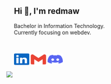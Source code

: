 <!-- Do people visit my profile? -->
[linkedin]: https://www.linkedin.com/in/janandreasrusnak/
[gmail]: mailto:janandreashorgenr@gmail.com
[twitter]: https://twitter.com/redmawzx
[discord]: https://discord.com/users/189753449670246401

## &nbsp;&nbsp;&nbsp;&nbsp;Hi 👋, I'm redmaw
<p>
  &nbsp;&nbsp;&nbsp;&nbsp;
  Bachelor in Information Technology.
  <br/>
  &nbsp;&nbsp;&nbsp;&nbsp;
  Currently focusing on webdev.
  <br/>
</p>
&nbsp;
<p align="left">
  &nbsp;&nbsp;&nbsp;&nbsp;
  <a href="https://www.linkedin.com/in/janandreasrusnak/" target="_blank"><img align="center" src="assets/linkedin.svg" alt="linkedin" height="30" width="40" /></a>
  <a href="mailto:janandreashorgenr@gmail.com" target="_blank"><img align="center" src="assets/gmail.svg" alt="gmail"  height="35" width="40" /></a>
  <a href="https://discord.com/users/189753449670246401" target="_blank"><img align="center" src="assets/discord.svg" alt="discord" height="30" width="40" /></a>
</p>

<p align="left">
  <img src=https://github-readme-stats.vercel.app/api/top-langs/?username=redmawzx&theme=transparent&hide_border=true&include_all_commits=true&count_private=true&layout=compact />
</p>
